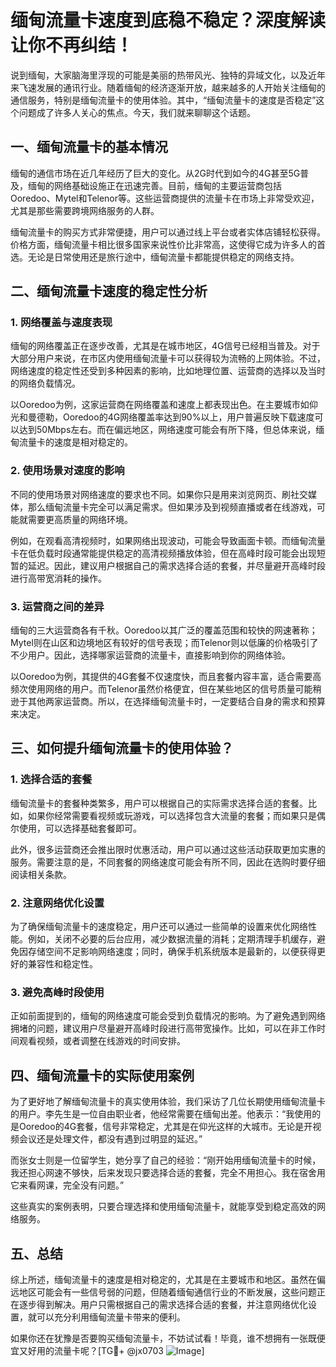 # 缅甸流量卡速度到底稳不稳定？深度解读让你不再纠结！

说到缅甸，大家脑海里浮现的可能是美丽的热带风光、独特的异域文化，以及近年来飞速发展的通讯行业。随着缅甸的经济逐渐开放，越来越多的人开始关注缅甸的通信服务，特别是缅甸流量卡的使用体验。其中，“缅甸流量卡的速度是否稳定”这个问题成了许多人关心的焦点。今天，我们就来聊聊这个话题。

## 一、缅甸流量卡的基本情况

缅甸的通信市场在近几年经历了巨大的变化。从2G时代到如今的4G甚至5G普及，缅甸的网络基础设施正在迅速完善。目前，缅甸的主要运营商包括Ooredoo、Mytel和Telenor等。这些运营商提供的流量卡在市场上非常受欢迎，尤其是那些需要跨境网络服务的人群。

缅甸流量卡的购买方式非常便捷，用户可以通过线上平台或者实体店铺轻松获得。价格方面，缅甸流量卡相比很多国家来说性价比非常高，这使得它成为许多人的首选。无论是日常使用还是旅行途中，缅甸流量卡都能提供稳定的网络支持。

## 二、缅甸流量卡速度的稳定性分析

### 1. 网络覆盖与速度表现

缅甸的网络覆盖正在逐步改善，尤其是在城市地区，4G信号已经相当普及。对于大部分用户来说，在市区内使用缅甸流量卡可以获得较为流畅的上网体验。不过，网络速度的稳定性还受到多种因素的影响，比如地理位置、运营商的选择以及当时的网络负载情况。

以Ooredoo为例，这家运营商在网络覆盖和速度上都表现出色。在主要城市如仰光和曼德勒，Ooredoo的4G网络覆盖率达到90%以上，用户普遍反映下载速度可以达到50Mbps左右。而在偏远地区，网络速度可能会有所下降，但总体来说，缅甸流量卡的速度是相对稳定的。

### 2. 使用场景对速度的影响

不同的使用场景对网络速度的要求也不同。如果你只是用来浏览网页、刷社交媒体，那么缅甸流量卡完全可以满足需求。但如果涉及到视频直播或者在线游戏，可能就需要更高质量的网络环境。

例如，在观看高清视频时，如果网络出现波动，可能会导致画面卡顿。而缅甸流量卡在低负载时段通常能提供稳定的高清视频播放体验，但在高峰时段可能会出现短暂的延迟。因此，建议用户根据自己的需求选择合适的套餐，并尽量避开高峰时段进行高带宽消耗的操作。

### 3. 运营商之间的差异

缅甸的三大运营商各有千秋。Ooredoo以其广泛的覆盖范围和较快的网速著称；Mytel则在山区和边境地区有较好的信号表现；而Telenor则以低廉的价格吸引了不少用户。因此，选择哪家运营商的流量卡，直接影响到你的网络体验。

以Ooredoo为例，其提供的4G套餐不仅速度快，而且套餐内容丰富，适合需要高频次使用网络的用户。而Telenor虽然价格便宜，但在某些地区的信号质量可能稍逊于其他两家运营商。所以，在选择缅甸流量卡时，一定要结合自身的需求和预算来决定。

## 三、如何提升缅甸流量卡的使用体验？

### 1. 选择合适的套餐

缅甸流量卡的套餐种类繁多，用户可以根据自己的实际需求选择合适的套餐。比如，如果你经常需要看视频或玩游戏，可以选择包含大流量的套餐；而如果只是偶尔使用，可以选择基础套餐即可。

此外，很多运营商还会推出限时优惠活动，用户可以通过这些活动获取更加实惠的服务。需要注意的是，不同套餐的网络速度可能会有所不同，因此在选购时要仔细阅读相关条款。

### 2. 注意网络优化设置

为了确保缅甸流量卡的速度稳定，用户还可以通过一些简单的设置来优化网络性能。例如，关闭不必要的后台应用，减少数据流量的消耗；定期清理手机缓存，避免因存储空间不足影响网络速度；同时，确保手机系统版本是最新的，以便获得更好的兼容性和稳定性。

### 3. 避免高峰时段使用

正如前面提到的，缅甸的网络速度可能会受到负载情况的影响。为了避免遇到网络拥堵的问题，建议用户尽量避开高峰时段进行高带宽操作。比如，可以在非工作时间观看视频，或者调整在线游戏的时间安排。

## 四、缅甸流量卡的实际使用案例

为了更好地了解缅甸流量卡的真实使用体验，我们采访了几位长期使用缅甸流量卡的用户。李先生是一位自由职业者，他经常需要在缅甸出差。他表示：“我使用的是Ooredoo的4G套餐，信号非常稳定，尤其是在仰光这样的大城市。无论是开视频会议还是处理文件，都没有遇到过明显的延迟。”

而张女士则是一位留学生，她分享了自己的经验：“刚开始用缅甸流量卡的时候，我还担心网速不够快，后来发现只要选择合适的套餐，完全不用担心。我在宿舍用它来看网课，完全没有问题。”

这些真实的案例表明，只要合理选择和使用缅甸流量卡，就能享受到稳定高效的网络服务。

## 五、总结

综上所述，缅甸流量卡的速度是相对稳定的，尤其是在主要城市和地区。虽然在偏远地区可能会有一些信号弱的问题，但随着缅甸通信行业的不断发展，这些问题正在逐步得到解决。用户只需根据自己的需求选择合适的套餐，并注意网络优化设置，就可以充分利用缅甸流量卡带来的便利。

如果你还在犹豫是否要购买缅甸流量卡，不妨试试看！毕竟，谁不想拥有一张既便宜又好用的流量卡呢？[TG💪+ @jx0703 ![Image](https://github.com/user-attachments/assets/dbca1d08-cadb-493c-b0ec-ad6f7a83f270)]